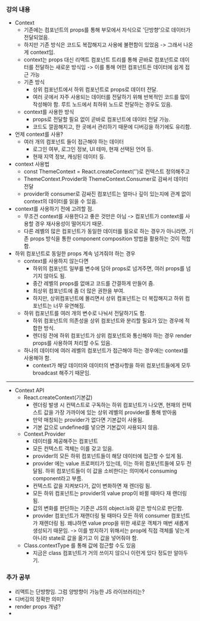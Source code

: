 ### 강의 내용

- Context
  - 기존에는 컴포넌트의 props를 통해 부모에서 자식으로 '단방향'으로 데이터가 전달되었음.
  - 하지만 기존 방식은 코드도 복잡해지고 사용에 불편함이 있었음 -> 그래서 나온게 context임.
  - context는 props 대신 리액트 컴포넌트 트리를 통해 곧바로 컴포넌트로 데이터를 전달하는 새로운 방식임 -> 이를 통해 어떤 컴포넌트든 데이터에 쉽게 접근 가능
  - 기존 방식
    - 상위 컴포넌트에서 하위 컴포넌트로 props로 데이터 전달.
    - 여러 곳에서 자주 사용되는 데이터를 전달하기 위해 반복적인 코드를 많이 작성해야 함. 루트 노드에서 최하위 노드로 전달하는 경우도 있음.
  - context를 사용한 방식
    - props로 전달할 필요 없이 곧바로 컴포넌트에 데이터 전달 가능.
    - 코드도 깔끔해지고, 한 곳에서 관리하기 때문에 디버깅을 하기에도 유리함.
- 언제 context를 사용?
  - 여러 개의 컴포넌트 들이 접근해야 하는 데이터
    - 로그인 여부, 로그인 정보, UI 테마, 현재 선택된 언어 등.
    - 현재 지역 정보, 캐싱된 데이터 등.
- context 사용법
  - const ThemeContext = React.createContext('')로 컨텍스트 정의해주고
  - ThemeContext.Provider와 ThemeContext.Consumer로 감싸서 데이터 전달
  - provider와 consumer로 감싸진 컴포넌트는 얼마나 깊이 있는지에 관계 없이 context의 데이터를 읽을 수 있음.
- context를 사용하기 전에 고려할 점.
  - 무조건 context를 사용한다고 좋은 것만은 아님 -> 컴포넌트가 context를 사용할 경우 재사용성이 떨어지기 때문.
  - 다른 레벨의 많은 컴포넌트가 동일한 데이터를 필요로 하는 경우가 아니라면, 기존 props 방식을 통한 component composition 방법을 활용하는 것이 적합함.
- 하위 컴포넌트로 동일한 props 계속 넘겨줘야 하는 경우
  - context를 사용하지 않는다면
    - 하위의 컴포넌트 일부를 변수에 담아 props로 넘겨주면, 여러 props를 넘기지 않아도 됨.
    - 중간 레벨의 props를 없애고 코드를 간결하게 만들어 줌.
    - 최상위 컴포넌트에 좀 더 많은 권한을 부여.
    - 하지만, 상위컴포넌트에 몰리면서 상위 컴포넌트는 더 복잡해지고 하위 컴포넌트는 너무 유연해짐.
  - 하위 컴포넌트를 여러 개의 변수로 나눠서 전달하기도 함.
    - 하위 컴포넌트의 의존성을 상위 컴포넌트와 분리할 필요가 있는 경우에 적합한 방식.
    - 렌더링 전에 하위 컴포넌트가 상위 컴포넌트와 통신해야 하는 경우 render props를 사용하여 처리할 수도 있음.
  - 하나의 데이터에 여러 레벨의 컴포넌트가 접근해야 하는 경우에는 context를 사용해야 함.
    - context가 해당 데이터와 데이터의 변경사항을 하위 컴포넌트들에게 모두 broadcast 해주기 때문임.

---

- Context API
  - React.createContext(기본값)
    - 렌더링 발생 시 컨텍스트로 구독하는 하위 컴포넌트가 나오면, 현재의 컨텍스트 값을 가장 가까이에 있는 상위 레벨의 provider를 통해 받아옴
    - 만약 매칭되는 provider가 없다면 기본값이 사용됨.
    - 기본 값으로 undefined를 넣으면 기본값이 사용되지 않음.
  - Context.Provider
    - 데이터를 제공해주는 컴포넌트
    - 모든 컨텍스트 객체는 이를 갖고 있음.
    - provider의 모든 하위 컴포넌트들이 해당 데이터에 접근할 수 있게 됨.
    - provider 에는 value 프로퍼티가 있는데, 이는 하위 컴포넌트들에 모두 전달됨. 하위 컴포넌트들이 이 값을 소비한다는 의미에서 consuming component라고 부름.
    - 컨텍스트 값을 지켜보다가, 값이 변화하면 재 렌더링 됨.
    - 모든 하위 컴포넌트는 provider의 value prop이 바뀔 때마다 재 랜더링 됨.
    - 값의 변화를 판단하는 기준은 JS의 object.is와 같은 방식으로 판단함.
    - provider 컴포넌트가 재랜더링 될 때마다 모든 하위 consumer 컴포넌트가 재렌더링 됨. 왜냐하면 value prop을 위한 새로운 객체가 매번 새롭게 생성되기 때문임. -> 이를 방지하기 위해서는 prop에 직접 객체를 넣는게 아니라 state로 값을 옮기고 이 값을 넣어줘야 함.
  - Class.contextType 를 통해 값에 접근할 수도 있음
    - 지금은 class 컴포넌트가 거의 쓰이지 않으니 이런게 있다 정도만 알아두기.

### 추가 공부

- 리액트는 단뱡향임. 그럼 양방향이 가능한 JS 라이브러리는?
- 디버깅의 정확한 의미?
- render props 개념?
-
